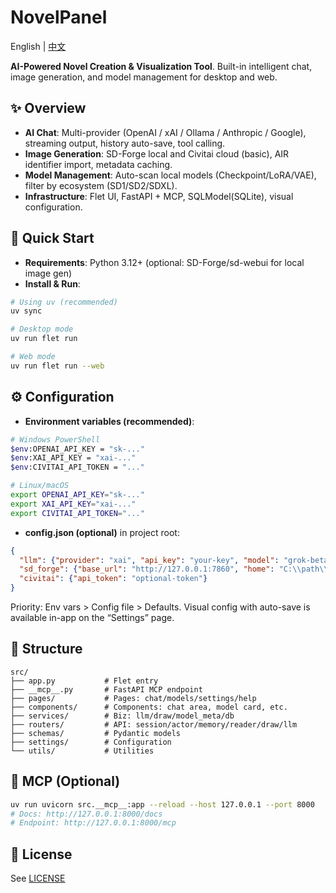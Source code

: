 # NovelPanel

English | [中文](README.md)

**AI-Powered Novel Creation & Visualization Tool**. Built-in intelligent chat, image generation, and model management for desktop and web.

## ✨ Overview

- **AI Chat**: Multi-provider (OpenAI / xAI / Ollama / Anthropic / Google), streaming output, history auto-save, tool calling.
- **Image Generation**: SD-Forge local and Civitai cloud (basic), AIR identifier import, metadata caching.
- **Model Management**: Auto-scan local models (Checkpoint/LoRA/VAE), filter by ecosystem (SD1/SD2/SDXL).
- **Infrastructure**: Flet UI, FastAPI + MCP, SQLModel(SQLite), visual configuration.

## 🚀 Quick Start

- **Requirements**: Python 3.12+ (optional: SD-Forge/sd-webui for local image gen)
- **Install & Run**:

```bash
# Using uv (recommended)
uv sync

# Desktop mode
uv run flet run

# Web mode
uv run flet run --web
```

## ⚙️ Configuration

- **Environment variables (recommended)**:

```bash
# Windows PowerShell
$env:OPENAI_API_KEY = "sk-..."
$env:XAI_API_KEY = "xai-..."
$env:CIVITAI_API_TOKEN = "..."

# Linux/macOS
export OPENAI_API_KEY="sk-..."
export XAI_API_KEY="xai-..."
export CIVITAI_API_TOKEN="..."
```

- **config.json (optional)** in project root:

```json
{
  "llm": {"provider": "xai", "api_key": "your-key", "model": "grok-beta"},
  "sd_forge": {"base_url": "http://127.0.0.1:7860", "home": "C:\\path\\to\\sd-webui-forge"},
  "civitai": {"api_token": "optional-token"}
}
```

Priority: Env vars > Config file > Defaults. Visual config with auto-save is available in-app on the “Settings” page.

## 📁 Structure

```
src/
├── app.py           # Flet entry
├── __mcp__.py       # FastAPI MCP endpoint
├── pages/           # Pages: chat/models/settings/help
├── components/      # Components: chat area, model card, etc.
├── services/        # Biz: llm/draw/model_meta/db
├── routers/         # API: session/actor/memory/reader/draw/llm
├── schemas/         # Pydantic models
├── settings/        # Configuration
└── utils/           # Utilities
```

## 🔌 MCP (Optional)

```bash
uv run uvicorn src.__mcp__:app --reload --host 127.0.0.1 --port 8000
# Docs: http://127.0.0.1:8000/docs
# Endpoint: http://127.0.0.1:8000/mcp
```

## 📄 License

See [LICENSE](LICENSE)

